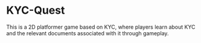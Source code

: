 # KYC-Quest
This is a 2D platformer game based on KYC, where players learn about KYC and the relevant documents associated with it through gameplay.
